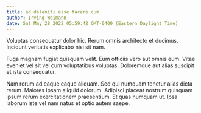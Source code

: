 ```yaml
---
title: ad deleniti esse facere cum
author: Irving Weimann
date: Sat May 28 2022 05:59:42 GMT-0400 (Eastern Daylight Time)
---
```

Voluptas consequatur dolor hic. Rerum omnis architecto et ducimus. Incidunt veritatis explicabo nisi sit nam.

 Fuga magnam fugiat quisquam velit. Eum officiis vero aut omnis eum. Vitae eveniet vel sit vel cum voluptatibus voluptas. Doloremque aut alias suscipit et iste consequatur.

 Nam rerum ad eaque eaque aliquam. Sed qui numquam tenetur alias dicta rerum. Maiores ipsam aliquid dolorum. Adipisci placeat nostrum quisquam ipsum rerum exercitationem praesentium. Et quas numquam ut. Ipsa laborum iste vel nam natus et optio autem saepe.